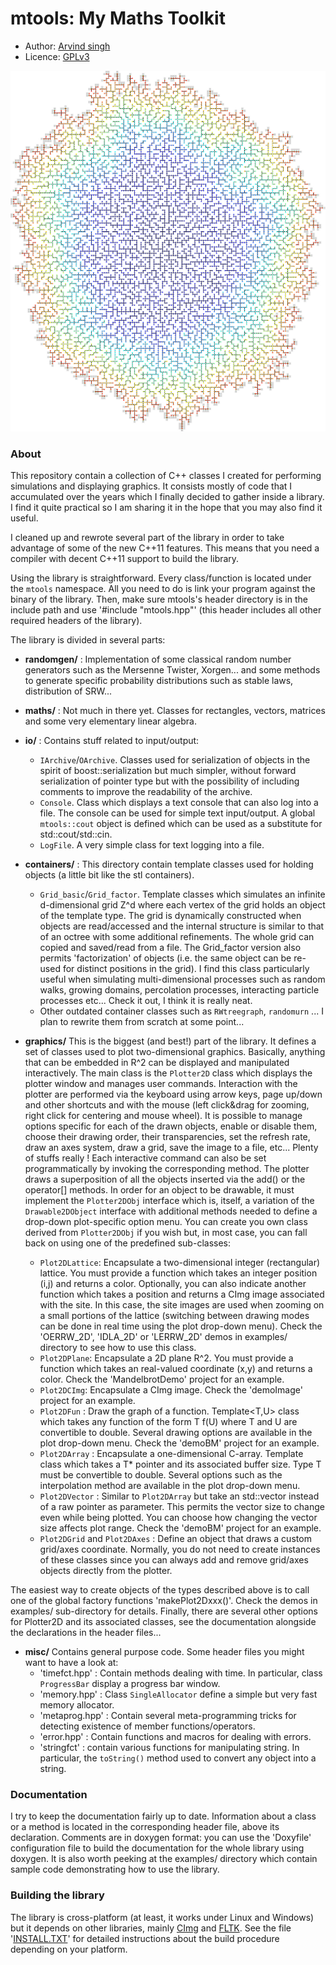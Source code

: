 # mtools: My Maths Toolkit

- Author:   [Arvind singh](mailto:arvind.singh@normalesup.org)
- Licence:  [GPLv3](http://www.gnu.org/licenses/gpl-3.0.html)

!['Tree' Eden Model](./treeEdenModel.png)

### About

This repository contain a collection of C++ classes I created for performing simulations and displaying graphics. It consists mostly of code that I accumulated over the years which I finally decided to gather inside a library. I find it quite practical so I am sharing it in the hope that you may also find it useful.

I cleaned up and rewrote several part of the library in order to take advantage of some of the new C++11 features. This means that you need a compiler with decent C++11 support to build the library.  

Using the library is straightforward. Every class/function is located under the `mtools` namespace. All you need to do is link your program against the binary of the library. Then, make sure mtools's header directory is in the include path and use '#include "mtools.hpp"' (this header includes all other required headers of the library).

The library is divided in several parts:

  - **randomgen/** : Implementation of some classical random number generators such as the Mersenne Twister, Xorgen... and some methods to generate specific probability distributions such as stable laws,  distribution of SRW...

  - **maths/** : Not much in there yet. Classes for rectangles, vectors, matrices and some very elementary linear algebra.

  - **io/** : Contains stuff related to input/output:
    - `IArchive`/`OArchive`. Classes used for serialization of objects in the spirit of boost::serialization but much simpler, without forward serialization of pointer type but with the possibility of including comments to improve the readability of the archive.
    - `Console`. Class which displays a text console that can also log into a file. The console can be used for simple text input/output. A global `mtools::cout` object is defined which can be used as a substitute for std::cout/std::cin.
    - `LogFile`. A very simple class for text logging into a file.

  - **containers/** : This directory contain template classes used for holding objects (a little bit like the stl containers).
    - `Grid_basic`/`Grid_factor`. Template classes which simulates an infinite d-dimensional grid Z^d where each vertex of the grid holds an object of the template type. The grid is dynamically constructed when objects are read/accessed and the internal structure is similar to that of an octree with some additional refinements. The whole grid can copied and saved/read from a file. The Grid_factor version also permits 'factorization' of objects (i.e. the same object can be re-used for distinct positions in the grid). I find this class particularly useful when simulating multi-dimensional processes such as random walks, growing domains, percolation processes, interacting particle processes etc... Check it out, I think it is really neat.
    - Other outdated container classes such as `RWtreegraph`, `randomurn` ...  I plan to rewrite them from scratch at some point...

  - **graphics/** This is the biggest (and best!) part of the library. It defines a set of classes used to plot two-dimensional graphics. Basically, anything that can be embedded in R^2 can be displayed and manipulated interactively. The main class is the `Plotter2D` class which displays the plotter window and manages user commands. Interaction with the plotter are performed via the keyboard using arrow keys, page up/down and other shortcuts and with the mouse (left click&drag for zooming, right click for centering and mouse wheel). It is possible to manage options specific for each of the drawn objects, enable or disable them, choose their drawing order, their transparencies, set the refresh rate, draw an axes system, draw a grid, save the image to a file, etc... Plenty of stuffs really ! Each interactive command can also be set programmatically by invoking the corresponding method. The plotter draws a superposition of all the objects inserted via the add() or the operator[] methods. In order for an object to be drawable, it must implement the `Plotter2DObj` interface which is, itself, a variation of the `Drawable2DObject` interface with additional methods needed to define a drop-down plot-specific option menu. You can create you own class derived from  `Plotter2DObj` if you wish but, in most case, you can fall back on using one of the predefined sub-classes:
    - `Plot2DLattice`: Encapsulate a two-dimensional integer (rectangular) lattice. You must provide a function which takes an integer position (i,j) and returns a color. Optionally, you can also indicate another function which takes a position and returns a CImg image associated with the site. In this case, the site images are used when zooming on a small portions of the lattice (switching between drawing modes can be done in real time using the plot drop-down menu). Check the 'OERRW_2D', 'IDLA_2D' or 'LERRW_2D' demos in examples/ directory to see how to use this class.
    - `Plot2DPlane`: Encapsulate a 2D plane R^2. You must provide a function which takes an real-valued coordinate (x,y) and returns a color. Check the 'MandelbrotDemo' project for an example.
    - `Plot2DCImg`: Encapsulate a CImg image. Check the 'demoImage' project for an example.
    - `Plot2DFun` : Draw the graph of a function. Template<T,U> class which takes any function of the form T f(U) where T and U are convertible to double. Several drawing options are available in the plot drop-down menu. Check the 'demoBM' project for an example.
    - `Plot2DArray` : Encapsulate a one-dimensional C-array. Template<T> class which takes a T* pointer and its associated buffer size. Type T must be convertible to double. Several options such as the interpolation method are available in the plot drop-down menu.
    - `Plot2DVector` : Similar to `Plot2DArray` but take an std::vector<T> instead of a raw pointer as parameter. This permits the vector size to change even while being plotted. You can choose how changing the vector size affects plot range. Check the 'demoBM' project for an example.
    - `Plot2DGrid` and `Plot2DAxes` : Define an object that draws a custom grid/axes coordinate. Normally, you do not need to create instances of these classes since you can always add and remove grid/axes objects directly from the plotter.

  The easiest way to create objects of the types described above is to call one of the global factory functions 'makePlot2Dxxx()'. Check the demos in examples/ sub-directory for details. Finally, there are several other options for Plotter2D and its associated classes, see the documentation alongside the declarations in the header files...  
  
  - **misc/** Contains general purpose code. Some header files you might want to have a look at:
    - 'timefct.hpp' : Contain methods dealing with time. In particular, class `ProgressBar` display a progress bar window.
    - 'memory.hpp' : Class `SingleAllocator` define a simple but very fast memory allocator.
    - 'metaprog.hpp' : Contain several meta-programming tricks for detecting existence of member functions/operators.
    - 'error.hpp' : Contain functions and macros for dealing with errors.
    - 'stringfct' : contain various functions for manipulating string. In particular, the `toString()` method used to convert any object into a string.


### Documentation
I try to keep the documentation fairly up to date. Information about a class or a method is located in the corresponding header file, above its declaration. Comments are in doxygen format: you can use the 'Doxyfile' configuration file to build the documentation for the whole library using doxygen. It is also worth peeking at the examples/ directory which contain sample code demonstrating how to use the library.


### Building the library
The library is cross-platform (at least, it works under Linux and Windows) but it depends on other libraries, mainly [CImg](http://cimg.eu/) and [FLTK](http://www.fltk.org). See the file '[INSTALL.TXT](https://github.com/vindar/mtools/blob/master/INSTALL.TXT)' for detailed instructions about the build procedure depending on your platform.

